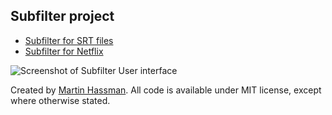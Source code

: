 ## Subfilter project

- [Subfilter for SRT files](convert-srt.html)
- [Subfilter for Netflix](https://github.com/met/subfilter/wiki)

![Screenshot of Subfilter User interface](https://github.com/met/subfilter/raw/master/img/subfilter-ui.png)

Created by [Martin Hassman](https://twitter.com/hassmanm). All code is available under MIT license, except where otherwise stated.
